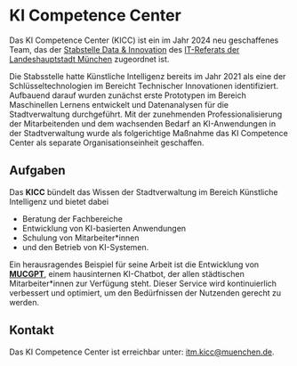 # KI Competence Center

Das KI Competence Center (KICC) ist ein im Jahr 2024 neu geschaffenes Team, das der [Stabstelle Data & Innovation](https://stadt.muenchen.de/infos/data-und-innovation.html) des [IT-Referats der Landeshauptstadt München](https://stadt.muenchen.de/infos/portrait-it-referat.html) zugeordnet ist.

Die Stabsstelle hatte Künstliche Intelligenz bereits im Jahr 2021 als eine der Schlüsseltechnologien im Bereicht Technischer Innovationen identifiziert.
Aufbauend darauf wurden zunächst erste Prototypen im Bereich Maschinellen Lernens entwickelt und Datenanalysen für die Stadtverwaltung durchgeführt.
Mit der zunehmenden Professionalisierung der Mitarbeitenden und dem wachsenden Bedarf an KI-Anwendungen in der Stadtverwaltung wurde als folgerichtige Maßnahme das KI Competence Center als separate Organisationseinheit geschaffen.

## Aufgaben

Das **KICC** bündelt das Wissen der Stadtverwaltung im Bereich Künstliche Intelligenz und bietet dabei

- Beratung der Fachbereiche
- Entwicklung von KI-basierten Anwendungen
- Schulung von Mitarbeiter\*innen
- und den Betrieb von KI-Systemen.

Ein herausragendes Beispiel für seine Arbeit ist die Entwicklung von [**MUCGPT**](https://opensource.muenchen.de/de/software/mucgpt.html), einem hausinternen KI-Chatbot, der allen städtischen Mitarbeiter\*innen zur Verfügung steht.
Dieser Service wird kontinuierlich verbessert und optimiert, um den Bedürfnissen der Nutzenden gerecht zu werden.

## Kontakt

Das KI Competence Center ist erreichbar unter: <itm.kicc@muenchen.de>.
